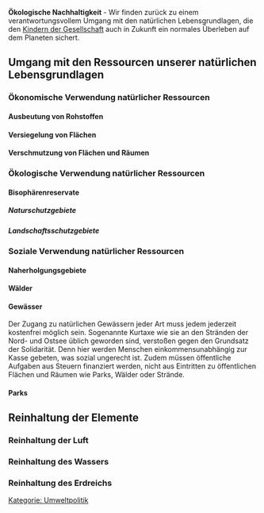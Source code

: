 **Ökologische Nachhaltigkeit** - Wir finden zurück zu einem
verantwortungsvollem Umgang mit den natürlichen Lebensgrundlagen, die
den [Kindern der Gesellschaft](/wiki/Kinder_der_Gesellschaft "wikilink") auch
in Zukunft ein normales Überleben auf dem Planeten sichert.

Umgang mit den Ressourcen unserer natürlichen Lebensgrundlagen
--------------------------------------------------------------

### Ökonomische Verwendung natürlicher Ressourcen

#### Ausbeutung von Rohstoffen

#### Versiegelung von Flächen

#### Verschmutzung von Flächen und Räumen

### Ökologische Verwendung natürlicher Ressourcen

#### Bisophärenreservate

##### Naturschutzgebiete

##### Landschaftsschutzgebiete

### Soziale Verwendung natürlicher Ressourcen

#### Naherholgungsgebiete

#### Wälder

#### Gewässer

Der Zugang zu natürlichen Gewässern jeder Art muss jedem jederzeit
kostenfrei möglich sein. Sogenannte Kurtaxe wie sie an den Stränden der
Nord- und Ostsee üblich geworden sind, verstoßen gegen den Grundsatz der
Solidarität. Denn hier werden Menschen einkommensunabhängig zur Kasse
gebeten, was sozial ungerecht ist. Zudem müssen öffentliche Aufgaben aus
Steuern finanziert werden, nicht aus Eintritten zu öffentlichen Flächen
und Räumen wie Parks, Wälder oder Strände.

#### Parks

Reinhaltung der Elemente
------------------------

### Reinhaltung der Luft

### Reinhaltung des Wassers

### Reinhaltung des Erdreichs

[Kategorie: Umweltpolitik](/wiki/Kategorie:_Umweltpolitik "wikilink")
